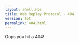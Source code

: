 ```yaml
---
layout: shell.hbs
title: Web Replay Protocol - 404
version: tot
permalink: 404.html
---
```

Oops you hit a 404!
